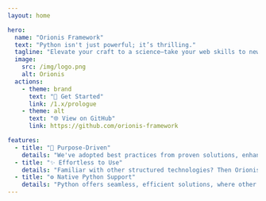 ```yaml
---
layout: home

hero:
  name: "Orionis Framework"
  text: "Python isn't just powerful; it’s thrilling."
  tagline: "Elevate your craft to a science—take your web skills to new heights."
  image:
    src: /img/logo.png
    alt: Orionis
  actions:
    - theme: brand
      text: "🚀 Get Started"
      link: /1.x/prologue
    - theme: alt
      text: "🌐 View on GitHub"
      link: https://github.com/orionis-framework

features:
  - title: "🎯 Purpose-Driven"
    details: "We've adopted best practices from proven solutions, enhancing developer experience with a strong, value-driven framework."
  - title: "✨ Effortless to Use"
    details: "Familiar with other structured technologies? Then Orionis will feel incredibly intuitive and easy to adopt."
  - title: "⚙️ Native Python Support"
    details: "Python offers seamless, efficient solutions, where other tech stacks require cumbersome workarounds—get more with less effort."
---
```


